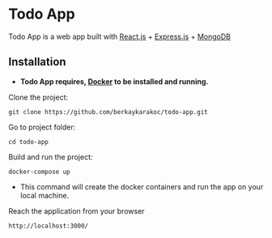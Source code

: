 # Todo App

Todo App is a web app built with [React.js](https://reactjs.org/) + [Express.js](https://expressjs.com/) + [MongoDB](https://www.mongodb.com/)

## Installation

- **Todo App requires, [Docker](https://www.docker.com/) to be installed and running.**

Clone the project:
```
git clone https://github.com/berkaykarakoc/todo-app.git
```

Go to project folder:
```
cd todo-app
```

Build and run the project:
```
docker-compose up
```

- This command will create the docker containers and run the app on your local machine.

Reach the application from your browser
```
http://localhost:3000/
```

